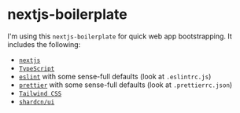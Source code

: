 # nextjs-boilerplate

I'm using this `nextjs-boilerplate` for quick web app bootstrapping. It includes the following:

- [`nextjs`](https://nextjs.org/)
- [`TypeScript`](https://www.typescriptlang.org/)
- [`eslint`](https://eslint.org/) with some sense-full defaults (look at `.eslintrc.js`)
- [`prettier`](https://prettier.io/) with some sense-full defaults (look at `.prettierrc.json`)
- [`Tailwind CSS`](https://tailwindcss.com/)
- [`shardcn/ui`](https://ui.shadcn.com/)
